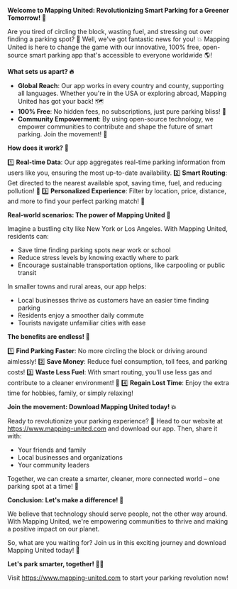 **Welcome to Mapping United: Revolutionizing Smart Parking for a Greener Tomorrow! 🚀**

Are you tired of circling the block, wasting fuel, and stressing out over finding a parking spot? 🤯 Well, we've got fantastic news for you! 💥 Mapping United is here to change the game with our innovative, 100% free, open-source smart parking app that's accessible to everyone worldwide 🌎!

**What sets us apart? 🔥**

* **Global Reach**: Our app works in every country and county, supporting all languages. Whether you're in the USA or exploring abroad, Mapping United has got your back! 🗺️
* **100% Free**: No hidden fees, no subscriptions, just pure parking bliss! 💸
* **Community Empowerment**: By using open-source technology, we empower communities to contribute and shape the future of smart parking. Join the movement! 🤝

**How does it work? 🔧**

1️⃣ **Real-time Data**: Our app aggregates real-time parking information from users like you, ensuring the most up-to-date availability.
2️⃣ **Smart Routing**: Get directed to the nearest available spot, saving time, fuel, and reducing pollution! 🚗
3️⃣ **Personalized Experience**: Filter by location, price, distance, and more to find your perfect parking match! 🔎

**Real-world scenarios: The power of Mapping United 💪**

Imagine a bustling city like New York or Los Angeles. With Mapping United, residents can:

* Save time finding parking spots near work or school
* Reduce stress levels by knowing exactly where to park
* Encourage sustainable transportation options, like carpooling or public transit

In smaller towns and rural areas, our app helps:

* Local businesses thrive as customers have an easier time finding parking
* Residents enjoy a smoother daily commute
* Tourists navigate unfamiliar cities with ease

**The benefits are endless! 🌟**

1️⃣ **Find Parking Faster**: No more circling the block or driving around aimlessly!
2️⃣ **Save Money**: Reduce fuel consumption, toll fees, and parking costs!
3️⃣ **Waste Less Fuel**: With smart routing, you'll use less gas and contribute to a cleaner environment! 🌱
4️⃣ **Regain Lost Time**: Enjoy the extra time for hobbies, family, or simply relaxing!

**Join the movement: Download Mapping United today! 💥**

Ready to revolutionize your parking experience? 🚀 Head to our website at https://www.mapping-united.com and download our app. Then, share it with:

* Your friends and family
* Local businesses and organizations
* Your community leaders

Together, we can create a smarter, cleaner, more connected world – one parking spot at a time! 🌟

**Conclusion: Let's make a difference! 💪**

We believe that technology should serve people, not the other way around. With Mapping United, we're empowering communities to thrive and making a positive impact on our planet.

So, what are you waiting for? Join us in this exciting journey and download Mapping United today! 🎉

**Let's park smarter, together! 💪🌟**

Visit https://www.mapping-united.com to start your parking revolution now!
